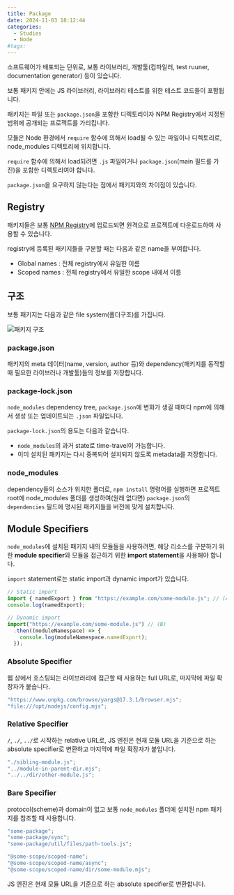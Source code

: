 ```yaml
---
title: Package
date: 2024-11-03 18:12:44
categories:
  - Studies
  - Node
#tags:
---
```

소프트웨어가 배포되는 단위로, 보통 라이브러리, 개발툴(컴파일러, test ruuner, documentation generator) 등이 있습니다.

보통 패키지 안에는 JS 라이브러리, 라이브러리 테스트를 위한 테스트 코드들이 포함됩니다.

패키지는 파일 또는 `package.json`을 포함한 디렉토리이자 NPM Registry에서 지정된 범위에 공개되는 프로젝트를 가리킵니다.

모듈은 Node 환경에서 `require` 함수에 의해서 load될 수 있는 파일이나 디렉토리로, node_modules 디렉토리에 위치합니다.

`require` 함수에 의해서 load되려면 `.js` 파일이거나 `package.json`(main 필드를 가진)을 포함한 디렉토리여야 합니다.

`package.json`을 요구하지 않는다는 점에서 패키지와의 차이점이 있습니다.

## Registry

패키지들은 보통 [NPM Registry](https://www.npmjs.com/about)에 업로드되면 원격으로 프로젝트에 다운로드하여 사용할 수 있습니다.

registry에 등록된 패키지들을 구분할 때는 다음과 같은 name을 부여합니다.

- Global names : 전체 registry에서 유일한 이름
- Scoped names : 전체 registry에서 유일한 scope 내에서 이름

## 구조

보통 패키지는 다음과 같은 file system(폴더구조)를 가집니다.

![패키지 구조](/images/package_structure.png)

### package.json

패키지의 meta 데이터(name, version, author 등)와 dependency(패키지를 동작할 때 필요한 라이브러나 개발툴)들의 정보를 저장합니다.

### package-lock.json

`node_modules` dependency tree, `package.json`에 변화가 생길 때마다 npm에 의해서 생성 또는 업데이트되는 `.json` 파일입니다.

`package-lock.json`의 용도는 다음과 같습니다.

- `node_modules`의 과거 state로 time-travel이 가능합니다.
- 이미 설치된 패키지는 다시 중복되어 설치되지 않도록 metadata를 저장합니다.

### node_modules

dependency들의 소스가 위치한 폴더로, `npm install` 명령어를 실행하면 프로젝트 root에 node_modules 폴더를 생성하여(원래 없다면) `package.json`의 `dependencies` 필드에 명시된 패키지들을 버전에 맞게 설치합니다.

## Module Specifiers

`node_modules`에 설치된 패키지 내의 모듈들을 사용하려면, 해당 리소스를 구분하기 위한 **module specifier**와 모듈을 접근하기 위한 **import statement**을 사용해야 합니다.

`import` statement로는 static import과 dynamic import가 있습니다.

```js
// Static import
import { namedExport } from "https://example.com/some-module.js"; // (A)
console.log(namedExport);
```

```js
// Dynamic import
import("https://example.com/some-module.js") // (B)
  .then((moduleNamespace) => {
    console.log(moduleNamespace.namedExport);
  });
```

### Absolute Specifier

웹 상에서 호스팅되는 라이브러리에 접근할 때 사용하는 full URL로, 마지막에 파일 확장자가 붙습니다.

```js
"https://www.unpkg.com/browse/yargs@17.3.1/browser.mjs";
"file:///opt/nodejs/config.mjs";
```

### Relative Specifier

`/`, `./`, `../`로 시작하는 relative URL로, JS 엔진은 현재 모듈 URL을 기준으로 하는 absolute specifier로 변환하고 마지막에 파일 확장자가 붙입니다.

```js
"./sibling-module.js";
"../module-in-parent-dir.mjs";
"../../dir/other-module.js";
```

### Bare Specifier

protocol(scheme)과 domain이 없고 보통 `node_modules` 폴더에 설치된 npm 패키지를 참조할 때 사용합니다.

```js
"some-package";
"some-package/sync";
"some-package/util/files/path-tools.js";

"@some-scope/scoped-name";
"@some-scope/scoped-name/async";
"@some-scope/scoped-name/dir/some-module.mjs";
```

JS 엔진은 현재 모듈 URL을 기준으로 하는 absolute specifier로 변환합니다.
